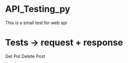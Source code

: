 # API_Testing_py
This is a small test for web api

# Tests -> request + response
Get 
Put 
Delete 
Post 
